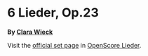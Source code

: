 
# 6 Lieder, Op.23

__By [Clara Wieck](..)__

Visit the [official set page] in [OpenScore Lieder].

[official set page]: https://musescore.com/openscore-lieder-corpus/sets/5097034
[OpenScore Lieder]: https://musescore.com/openscore-lieder-corpus
